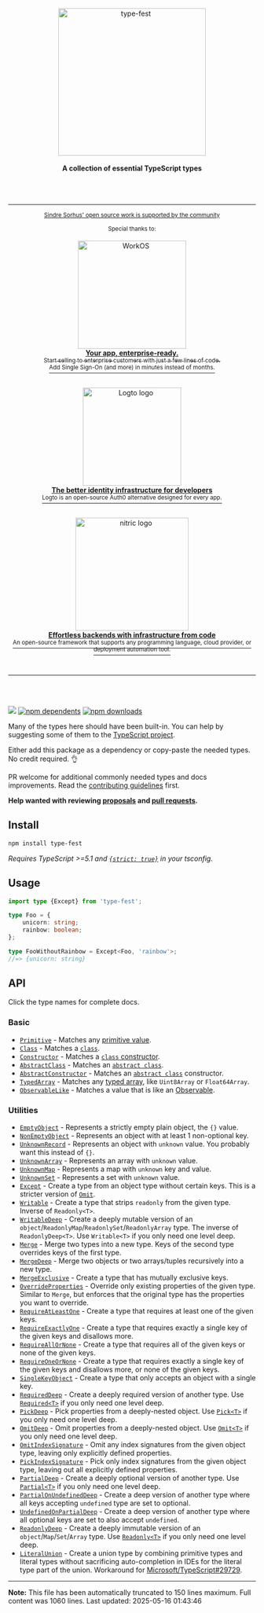 <div align="center">
	<br>
	<br>
	<img src="media/logo.svg" alt="type-fest" height="300">
	<br>
	<br>
	<b>A collection of essential TypeScript types</b>
	<br>
	<br>
	<br>
	<br>
	<hr>
	<div align="center">
		<p>
			<p>
				<sup>
					<a href="https://github.com/sponsors/sindresorhus">Sindre Sorhus' open source work is supported by the community</a>
				</sup>
			</p>
			<sup>Special thanks to:</sup>
			<br>
			<br>
			<a href="https://workos.com/?utm_campaign=github_repo&utm_medium=referral&utm_content=type-fest&utm_source=github">
				<div>
					<img src="https://sindresorhus.com/assets/thanks/workos-logo-white-bg.svg" width="220" alt="WorkOS">
				</div>
				<b>Your app, enterprise-ready.</b>
				<div>
					<sub>Start selling to enterprise customers with just a few lines of code.</sub>
					<br>
					<sup>Add Single Sign-On (and more) in minutes instead of months.</sup>
				</div>
			</a>
			<br>
			<br>
			<a href="https://logto.io/?ref=sindre">
				<div>
					<picture>
						<source width="200" media="(prefers-color-scheme: dark)" srcset="https://sindresorhus.com/assets/thanks/logto-logo-dark.svg?x">
						<source width="200" media="(prefers-color-scheme: light)" srcset="https://sindresorhus.com/assets/thanks/logto-logo-light.svg?x">
						<img width="200" src="https://sindresorhus.com/assets/thanks/logto-logo-light.svg?x" alt="Logto logo">
					</picture>
				</div>
				<b>The better identity infrastructure for developers</b>
				<div>
					<sup>Logto is an open-source Auth0 alternative designed for every app.</sup>
				</div>
			</a>
			<br>
			<br>
			<a href="https://nitric.io/?utm_campaign=github_repo&utm_medium=referral&utm_content=sindresorhus&utm_source=github">
				<div>
					<img width="230" src="https://sindresorhus.com/assets/thanks/nitric-logo.svg" alt="nitric logo">
				</div>
				<b>Effortless backends with infrastructure from code</b>
				<div>
					<sup>An open-source framework that supports any programming language, cloud provider, or deployment automation tool.</sup>
				</div>
			</a>
		</p>
	</div>
	<br>
	<hr>
</div>
<br>
<br>

[![](https://img.shields.io/badge/unicorn-approved-ff69b4.svg)](https://giphy.com/gifs/illustration-rainbow-unicorn-26AHG5KGFxSkUWw1i)
[![npm dependents](https://badgen.net/npm/dependents/type-fest)](https://www.npmjs.com/package/type-fest?activeTab=dependents)
[![npm downloads](https://badgen.net/npm/dt/type-fest)](https://www.npmjs.com/package/type-fest)

Many of the types here should have been built-in. You can help by suggesting some of them to the [TypeScript project](https://github.com/Microsoft/TypeScript/blob/main/CONTRIBUTING.md).

Either add this package as a dependency or copy-paste the needed types. No credit required. 👌

PR welcome for additional commonly needed types and docs improvements. Read the [contributing guidelines](.github/contributing.md) first.

**Help wanted with reviewing [proposals](https://github.com/sindresorhus/type-fest/issues) and [pull requests](https://github.com/sindresorhus/type-fest/pulls).**

## Install

```sh
npm install type-fest
```

*Requires TypeScript >=5.1 and [`{strict: true}`](https://www.typescriptlang.org/tsconfig#strict) in your tsconfig.*

## Usage

```ts
import type {Except} from 'type-fest';

type Foo = {
	unicorn: string;
	rainbow: boolean;
};

type FooWithoutRainbow = Except<Foo, 'rainbow'>;
//=> {unicorn: string}
```

## API

Click the type names for complete docs.

### Basic

- [`Primitive`](source/primitive.d.ts) - Matches any [primitive value](https://developer.mozilla.org/en-US/docs/Glossary/Primitive).
- [`Class`](source/basic.d.ts) - Matches a [`class`](https://developer.mozilla.org/en-US/docs/Web/JavaScript/Reference/Classes).
- [`Constructor`](source/basic.d.ts) - Matches a [`class` constructor](https://developer.mozilla.org/en-US/docs/Web/JavaScript/Reference/Classes).
- [`AbstractClass`](source/basic.d.ts) - Matches an [`abstract class`](https://www.typescriptlang.org/docs/handbook/classes.html#abstract-classes).
- [`AbstractConstructor`](source/basic.d.ts) - Matches an [`abstract class`](https://www.typescriptlang.org/docs/handbook/release-notes/typescript-4-2.html#abstract-construct-signatures) constructor.
- [`TypedArray`](source/typed-array.d.ts) - Matches any [typed array](https://developer.mozilla.org/en-US/docs/Web/JavaScript/Reference/Global_Objects/TypedArray), like `Uint8Array` or `Float64Array`.
- [`ObservableLike`](source/observable-like.d.ts) - Matches a value that is like an [Observable](https://github.com/tc39/proposal-observable).

### Utilities

- [`EmptyObject`](source/empty-object.d.ts) - Represents a strictly empty plain object, the `{}` value.
- [`NonEmptyObject`](source/non-empty-object.d.ts) - Represents an object with at least 1 non-optional key.
- [`UnknownRecord`](source/unknown-record.d.ts) - Represents an object with `unknown` value. You probably want this instead of `{}`.
- [`UnknownArray`](source/unknown-array.d.ts) - Represents an array with `unknown` value.
- [`UnknownMap`](source/unknown-map.d.ts) - Represents a map with `unknown` key and value.
- [`UnknownSet`](source/unknown-set.d.ts) - Represents a set with `unknown` value.
- [`Except`](source/except.d.ts) - Create a type from an object type without certain keys. This is a stricter version of [`Omit`](https://www.typescriptlang.org/docs/handbook/utility-types.html#omittype-keys).
- [`Writable`](source/writable.d.ts) - Create a type that strips `readonly` from the given type. Inverse of `Readonly<T>`.
- [`WritableDeep`](source/writable-deep.d.ts) - Create a deeply mutable version of an `object`/`ReadonlyMap`/`ReadonlySet`/`ReadonlyArray` type. The inverse of `ReadonlyDeep<T>`. Use `Writable<T>` if you only need one level deep.
- [`Merge`](source/merge.d.ts) - Merge two types into a new type. Keys of the second type overrides keys of the first type.
- [`MergeDeep`](source/merge-deep.d.ts) - Merge two objects or two arrays/tuples recursively into a new type.
- [`MergeExclusive`](source/merge-exclusive.d.ts) - Create a type that has mutually exclusive keys.
- [`OverrideProperties`](source/override-properties.d.ts) - Override only existing properties of the given type. Similar to `Merge`, but enforces that the original type has the properties you want to override.
- [`RequireAtLeastOne`](source/require-at-least-one.d.ts) - Create a type that requires at least one of the given keys.
- [`RequireExactlyOne`](source/require-exactly-one.d.ts) - Create a type that requires exactly a single key of the given keys and disallows more.
- [`RequireAllOrNone`](source/require-all-or-none.d.ts) - Create a type that requires all of the given keys or none of the given keys.
- [`RequireOneOrNone`](source/require-one-or-none.d.ts) - Create a type that requires exactly a single key of the given keys and disallows more, or none of the given keys.
- [`SingleKeyObject`](source/single-key-object.d.ts) - Create a type that only accepts an object with a single key.
- [`RequiredDeep`](source/required-deep.d.ts) - Create a deeply required version of another type. Use [`Required<T>`](https://www.typescriptlang.org/docs/handbook/utility-types.html#requiredtype) if you only need one level deep.
- [`PickDeep`](source/pick-deep.d.ts) - Pick properties from a deeply-nested object. Use [`Pick<T>`](https://www.typescriptlang.org/docs/handbook/utility-types.html#picktype-keys) if you only need one level deep.
- [`OmitDeep`](source/omit-deep.d.ts) - Omit properties from a deeply-nested object. Use [`Omit<T>`](https://www.typescriptlang.org/docs/handbook/utility-types.html#omittype-keys) if you only need one level deep.
- [`OmitIndexSignature`](source/omit-index-signature.d.ts) - Omit any index signatures from the given object type, leaving only explicitly defined properties.
- [`PickIndexSignature`](source/pick-index-signature.d.ts) - Pick only index signatures from the given object type, leaving out all explicitly defined properties.
- [`PartialDeep`](source/partial-deep.d.ts) - Create a deeply optional version of another type. Use [`Partial<T>`](https://www.typescriptlang.org/docs/handbook/utility-types.html#partialtype) if you only need one level deep.
- [`PartialOnUndefinedDeep`](source/partial-on-undefined-deep.d.ts) - Create a deep version of another type where all keys accepting `undefined` type are set to optional.
- [`UndefinedOnPartialDeep`](source/undefined-on-partial-deep.d.ts) - Create a deep version of another type where all optional keys are set to also accept `undefined`.
- [`ReadonlyDeep`](source/readonly-deep.d.ts) - Create a deeply immutable version of an `object`/`Map`/`Set`/`Array` type. Use [`Readonly<T>`](https://www.typescriptlang.org/docs/handbook/utility-types.html#readonlytype) if you only need one level deep.
- [`LiteralUnion`](source/literal-union.d.ts) - Create a union type by combining primitive types and literal types without sacrificing auto-completion in IDEs for the literal type part of the union. Workaround for [Microsoft/TypeScript#29729](https://github.com/Microsoft/TypeScript/issues/29729).

---

**Note:** This file has been automatically truncated to 150 lines maximum.
Full content was 1060 lines. Last updated: 2025-05-16 01:43:46
